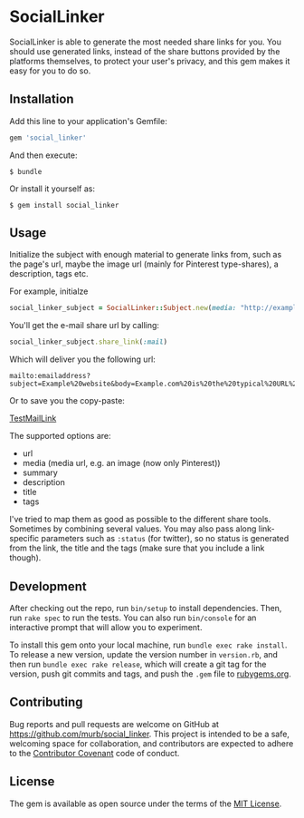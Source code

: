 # SocialLinker

SocialLinker is able to generate the most needed share links for you. You should use generated links, instead of the share buttons provided by the platforms themselves, to protect your user's privacy, and this gem makes it easy for you to do so.

## Installation

Add this line to your application's Gemfile:

```ruby
gem 'social_linker'
```

And then execute:

    $ bundle

Or install it yourself as:

    $ gem install social_linker

## Usage

Initialize the subject with enough material to generate links from, such as the page's url, maybe the image url (mainly for Pinterest type-shares), a description, tags etc.

For example, initialze

```ruby
social_linker_subject = SocialLinker::Subject.new(media: "http://example.com/img.jpg", url: "http://example.com/", title: "Example website", description: "Example.com is the typical URL you would want to use in explanations anyway."
```

You'll get the e-mail share url by calling:

```ruby
social_linker_subject.share_link(:mail)
```

Which will deliver you the following url:

    mailto:emailaddress?subject=Example%20website&body=Example.com%20is%20the%20typical%20URL%20you%20would%20want%20to%20use%20in%20explanations%20anyway.%0A%0Ahttp%3A%2F%2Fexample.com%2F

Or to save you the copy-paste:

[TestMailLink](mailto:mailto:emailaddress?subject=Example%20website&body=Example.com%20is%20the%20typical%20URL%20you%20would%20want%20to%20use%20in%20explanations%20anyway.%0A%0Ahttp%3A%2F%2Fexample.com%2F)

The supported options are:

* url
* media (media url, e.g. an image (now only Pinterest))
* summary
* description
* title
* tags

I've tried to map them as good as possible to the different share tools. Sometimes by combining several values. You may also pass along link-specific parameters such as `:status` (for twitter), so no status is generated from the link, the title and the tags (make sure that you include a link though).

## Development

After checking out the repo, run `bin/setup` to install dependencies. Then, run `rake spec` to run the tests. You can also run `bin/console` for an interactive prompt that will allow you to experiment.

To install this gem onto your local machine, run `bundle exec rake install`. To release a new version, update the version number in `version.rb`, and then run `bundle exec rake release`, which will create a git tag for the version, push git commits and tags, and push the `.gem` file to [rubygems.org](https://rubygems.org).

## Contributing

Bug reports and pull requests are welcome on GitHub at https://github.com/murb/social_linker. This project is intended to be a safe, welcoming space for collaboration, and contributors are expected to adhere to the [Contributor Covenant](http://contributor-covenant.org) code of conduct.


## License

The gem is available as open source under the terms of the [MIT License](http://opensource.org/licenses/MIT).

